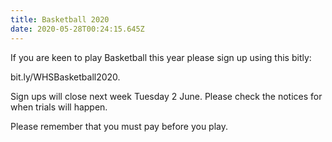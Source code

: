 ```yaml
---
title: Basketball 2020
date: 2020-05-28T00:24:15.645Z
---
```

If you are keen to play Basketball this year please sign up using this bitly:

bit.ly/WHSBasketball2020. 

Sign ups will close next week Tuesday 2 June. Please check the notices for when trials will happen.

Please remember that you must pay before you play.
